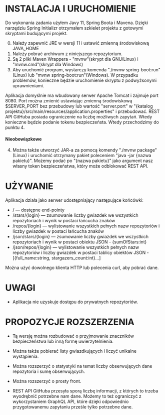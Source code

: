 # INSTALACJA I URUCHOMIENIE
Do wykonania zadania użyłem Javy 11, Spring Boota i Mavena. Dzięki narzędziu Spring Initializr otrzymałem szkielet projektu z gotowymi skryptami budującymi projekt.

0. Należy zapewnić JRE w wersji 11 i ustawić zmienną środowiskową JAVA_HOME
1. Należy pobrać archiwum z niniejszego repozytorium.
2. Są 2 pliki Maven Wrappera - "mvnw"(skrypt dla GNU/Linux) i "mvnw.cmd"(skrypt dla Windows)
3. Aby uruchomić program, wystarczy komenda "./mvnw spring-boot:run"(Linux) lub "mvnw spring-boot:run"(Windows). W przypadku problemów, konieczne będzie uruchomienie skryptu z podwyżsonymi uprawnieniami.

Aplikacja domyślnie ma wbudowany serwer Apache Tomcat i zajmuje port 8080. Port można zmienić ustawiając zmienną środowiskową $SERVER_PORT bez przebudowy lub wartość "server.port" w  "{katalog projektu}/src/main/resources/application.properties" i przebudować.
REST API GitHuba posiada ograniczenie na liczbę możliwych zapytań. Wtedy konieczne będzie podanie tokenu bezpieczeństa. Wtedy przechodzimy do punktu 4.
#### Nieobowiązkowe
4. Można także utworzyć JAR-a za pomocą komendy "./mvnw package"(Linux) i uruchomić otrzymany pakiet poleceniem "java -jar {nazwa pakietu}". Możemy podać po "{nazwa pakietu}" jako argument nasz własny token bezpieczeństwa, który może odblokować REST API.

# UŻYWANIE
Aplikacja działa jako serwer udostępniający następujące końcówki:
* / — dostępne end-pointy
* /stars/{login} — zsumowanie liczby gwiazdek we wszystkich repozytoriach i wynik w postaci łańcucha znaków
* /repos/{login} — wylistowanie wszystkich pełnych nazw repozytoriów i liczby gwiazdek w postaci łańcucha znaków
* /json/stars/{login} — zsumowanie liczby gwiazdek we wszystkich repozytoriach i wynik w postaci obiektu JSON - {sumOfStars:int}
* /json/repos/{login} — wylistowanie wszystkich pełnych nazw repozytoriów i liczby gwiazdek w postaci tablicy obiektów JSON - [{full_name:string, stargazers_count:int}...]

Można użyć dowolnego klienta HTTP lub polecenia curl, aby pobrać dane.

# UWAGI
* Aplikacja nie uzyskuje dostępu do prywatnych repozytoriów.

# PROPOZYCJE ROZSZERZENIA
* Tą wersję można rozbudować o przyjmowanie znaczników bezpieczeństwa lub inną formę uwierzytelnienia.
* Można także pobierać listy gwiazdkujących i liczyć unikalne wystąpienia.
* Można rozszerzyć o statystyki na temat liczby obserwujących dane repozytoria i sumę obserwujących.
* Można rozszerzyć o prosty front.

* REST API GitHuba przesyła sporą liczbę informacji, z których to trzeba wyodrębnić potrzebne nam dane. Możemy to też ograniczyć z wykorzystaniem GraphQL API, które dzięki odpowiednio przygotowanemu zapytaniu prześle tylko potrzebne dane.
